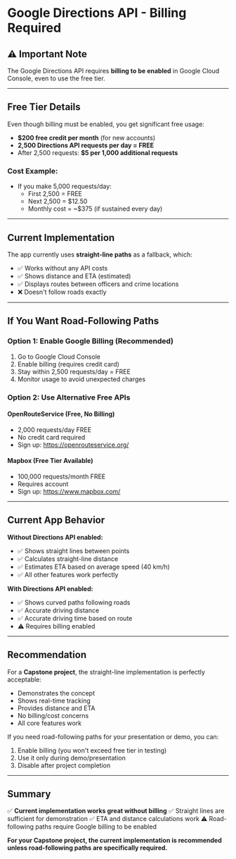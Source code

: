 # Google Directions API - Billing Required

## ⚠️ Important Note

The Google Directions API requires **billing to be enabled** in Google Cloud Console, even to use the free tier.

---

## Free Tier Details

Even though billing must be enabled, you get significant free usage:

- **$200 free credit per month** (for new accounts)
- **2,500 Directions API requests per day = FREE**
- After 2,500 requests: **$5 per 1,000 additional requests**

### Cost Example:
- If you make 5,000 requests/day:
  - First 2,500 = FREE
  - Next 2,500 = $12.50
  - Monthly cost = ~$375 (if sustained every day)

---

## Current Implementation

The app currently uses **straight-line paths** as a fallback, which:
- ✅ Works without any API costs
- ✅ Shows distance and ETA (estimated)
- ✅ Displays routes between officers and crime locations
- ❌ Doesn't follow roads exactly

---

## If You Want Road-Following Paths

### Option 1: Enable Google Billing (Recommended)
1. Go to Google Cloud Console
2. Enable billing (requires credit card)
3. Stay within 2,500 requests/day = FREE
4. Monitor usage to avoid unexpected charges

### Option 2: Use Alternative Free APIs

#### OpenRouteService (Free, No Billing)
- 2,000 requests/day FREE
- No credit card required
- Sign up: https://openrouteservice.org/

#### Mapbox (Free Tier Available)
- 100,000 requests/month FREE
- Requires account
- Sign up: https://www.mapbox.com/

---

## Current App Behavior

**Without Directions API enabled:**
- ✅ Shows straight lines between points
- ✅ Calculates straight-line distance
- ✅ Estimates ETA based on average speed (40 km/h)
- ✅ All other features work perfectly

**With Directions API enabled:**
- ✅ Shows curved paths following roads
- ✅ Accurate driving distance
- ✅ Accurate driving time based on route
- ⚠️ Requires billing enabled

---

## Recommendation

For a **Capstone project**, the straight-line implementation is perfectly acceptable:
- Demonstrates the concept
- Shows real-time tracking
- Provides distance and ETA
- No billing/cost concerns
- All core features work

If you need road-following paths for your presentation or demo, you can:
1. Enable billing (you won't exceed free tier in testing)
2. Use it only during demo/presentation
3. Disable after project completion

---

## Summary

✅ **Current implementation works great without billing**
✅ Straight lines are sufficient for demonstration
✅ ETA and distance calculations work
⚠️ Road-following paths require Google billing to be enabled

**For your Capstone project, the current implementation is recommended unless road-following paths are specifically required.**

